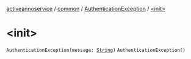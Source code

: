 [activeannoservice](../../index.md) / [common](../index.md) / [AuthenticationException](index.md) / [&lt;init&gt;](./-init-.md)

# &lt;init&gt;

`AuthenticationException(message: `[`String`](https://kotlinlang.org/api/latest/jvm/stdlib/kotlin/-string/index.html)`)`
`AuthenticationException()`